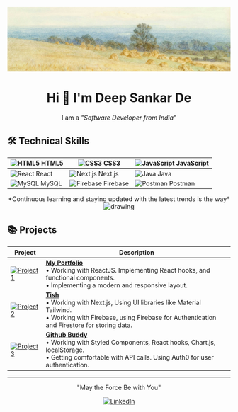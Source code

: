 ![Header Image](bg2.jpg)

<div align="center">

# Hi 👋 I'm **Deep Sankar De**

I am a _"Software Developer from India"_

</div>

## 🛠 Technical Skills

<div align="center">

| ![HTML5](https://img.icons8.com/color/48/000000/html-5.png) HTML5       | ![CSS3](https://img.icons8.com/color/48/000000/css3.png) CSS3             | ![JavaScript](https://img.icons8.com/color/48/000000/javascript.png) JavaScript |
| ----------------------------------------------------------------------- | ------------------------------------------------------------------------- | ------------------------------------------------------------------------------- |
| ![React](https://img.icons8.com/color/48/000000/react-native.png) React | ![Next.js](https://img.icons8.com/?size=45&id=r2OarXWQc7B6&format=png&color=000000) Next.js     | ![Java](https://img.icons8.com/color/48/000000/java-coffee-cup-logo.png) Java   |
| ![MySQL](https://img.icons8.com/color/48/000000/mysql-logo.png) MySQL   | ![Firebase](https://img.icons8.com/color/48/000000/firebase.png) Firebase | ![Postman](https://img.icons8.com/?size=45&id=EPbEfEa7o8CB&format=png&color=000000) Postman       |

</div>

<div align="center">
*Continuous learning and staying updated with the latest trends is the way* <img src="https://emojis.slackmojis.com/emojis/images/1643514715/7210/mandalorian.png?1643514715" alt="drawing" width="20"/>

</div>

## 📚 Projects

<div align="center">

| Project | Description |
| --- | --- |
| [![Project 1](https://via.placeholder.com/150)](https://deepsde.netlify.app/) | [**My Portfolio**](https://github.com/Deep-dsd/my_portfolio) <br> • Working with ReactJS. Implementing React hooks, and functional components. <br> • Implementing a modern and responsive layout. |
| [![Project 2](https://via.placeholder.com/150)](http://13.233.138.132:3000/sign-in) | [**Tish**](https://github.com/Deep-dsd?tab=repositories) <br> • Working with Next.js, Using UI libraries like Material Tailwind. <br> • Working with Firebase, using Firebase for Authentication and Firestore for storing data. |
| [![Project 3](https://via.placeholder.com/150)](https://search-github-user-org.netlify.app/) | [**Github Buddy**](https://github.com/Deep-dsd/github-search-users) <br> • Working with Styled Components, React hooks, Chart.js, localStorage. <br> • Getting comfortable with API calls. Using Auth0 for user authentication. |

</div>

<div align="center">

---

"May the Force Be with You"

[![LinkedIn](https://img.icons8.com/color/48/000000/linkedin.png)](https://www.linkedin.com/in/your-linkedin-profile)

</div>
